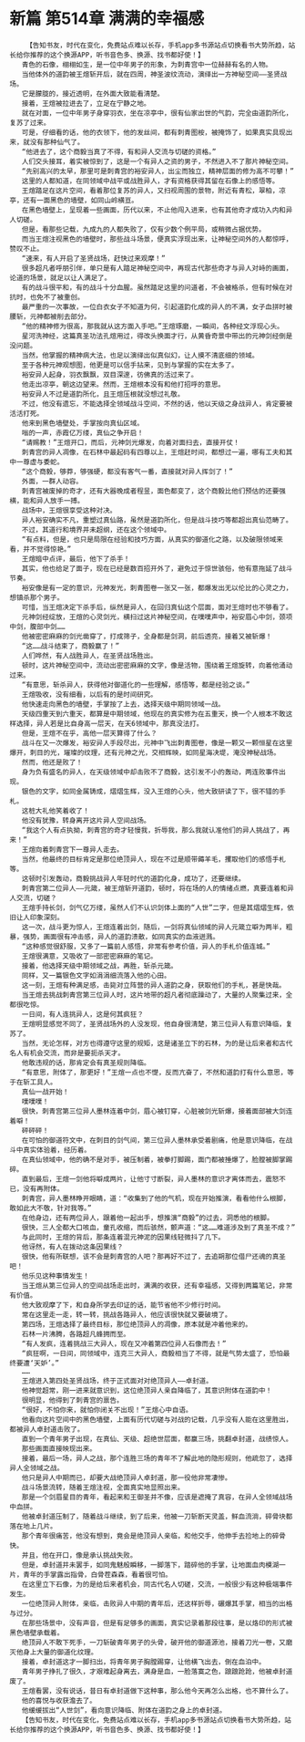 # 新篇 第514章 满满的幸福感
        【告知书友，时代在变化，免费站点难以长存，手机app多书源站点切换看书大势所趋，站长给你推荐的这个换源APP，听书音色多、换源、找书都好使！】
       青色的石像，栩栩如生，是一位中年男子的形象，为刺青宫中一位赫赫有名的人物。
       当他体外的道韵被王煊斩开后，就在四周，神圣波纹流动，演绎出一方神秘空间——圣贤战场。
       它是朦胧的，接近透明，在外面大致能看清楚。
       接着，王煊被拉进去了，立足在宁静之地。
       就在对面，一位中年男子身穿羽衣，坐在凉亭中，很有仙家出世的气韵，完全由道韵所化，复苏了过来。
       可是，仔细看的话，他的衣领下，他的发丝间，都有刺青图桉，被掩饰了，如果真实具现出来，就没有那种仙气了。
       “他进去了，这个商毅当真了不得，有和异人交流与切磋的资格。”
       人们交头接耳，着实被惊到了，这是一个有异人之资的男子，不然进入不了那片神秘空间。
       “先别高兴的太早，那里可是刺青宫的裕安异人，出尘而独立，精神层面的修为高不可攀！”
       这里的人都知道，在同领域中战平或战胜异人，才有资格获得其留在石像上的感悟等。
       王煊踏足在这片空间，看着那位复苏的异人，又扫视周围的景物，附近有青松，翠柏，凉亭，还有一面黑色的墙壁，如同山岭横亘。
       在黑色墙壁上，呈现着一些画面，历代以来，不止他闯入进来，也有其他奇才成功入内和异人切磋。
       但是，看那些记载，九成九的人都失败了，仅有少数个例平局，或稍微占据优势。
       而当王煊注视黑色的墙壁时，那些战斗场景，便真实浮现出来，让神秘空间外的人都惊呼，赞叹不止。
       “速来，有人开启了圣贤战场，赶快过来观摩！”
       很多超凡者呼朋引伴，单只是有人踏足神秘空间中，再现古代那些奇才与异人对峙的画面，论道的场景，就足以让人满足了。
       有的战斗很平和，有的战斗十分血腥。虽然踏足这里的问道者，不会被格杀，但有时候在对抗时，也免不了被重创。
       最严重的一次事故，一位白衣女子不知道为何，引起道韵化成的异人的不满，女子血拼时被腰斩，元神都被削去部分。
       “他的精神修为很高，那我就从这方面入手吧。”王煊琢磨，一瞬间，各种经文浮现心头。
       星河洗神经，这篇真圣功法孔煊用过，得改头换面才行，从黄昏奇景中带出的元神剑经倒是没问题。
       当然，他掌握的精神病大法，也足以演绎出似真似幻，让人摸不清底细的领域。
       至于各种元神观想图，他更是可以信手拈来，见到与掌握的实在太多了。
       裕安异人起身，羽衣飘飘，双目深邃，彷佛真的活过来了。
       他走出凉亭，朝这边望来。然而，王煊根本没有和他打招呼的意思。
       裕安异人不过是道韵所化，且王煊压根就没想过礼敬。
       不过，他没有遗忘，不能选择全领域战斗空间，不然的话，他以天级之身战异人，肯定要被活活打死。
       他来到黑色墙壁处，手掌按向真仙区域。
       嗡的一声，赤霞亿万缕，真仙之争开启！
       “请赐教！”王煊开口，而后，元神剑光爆发，向着对面扫去，直接开仗！
       刺青宫的异人凋像，在石林中最起码有四尊以上，王煊赶时间，都想过一遍，哪有工夫和其中一尊虚与委蛇。
       “这个商毅，够莽，够强硬，都没有客气一番，直接就对异人挥剑了！”
       外面，一群人动容。
       刺青宫被废掉的奇才，还有大器晚成者程昱，面色都变了，这个商毅比他们预估的还要强横，能和异人放手一搏。
       战场中，王煊很享受这种对决。
       异人裕安确实不凡，重塑过真仙路，虽然是道韵所化，但是战斗技巧等都超出真仙范畴了。
       不过，其道行和境界并未超纲，还在这个领域中。
       “有点料，但是，也只是局限在经验和技巧方面，从真实的御道化之路，以及破限领域来看，并不觉得惊艳。”
       王煊暗中点评，最后，他下了杀手！
       其实，他也给足了面子，现在已经是数百招开外了，避免过于惊世骇俗，他有意拖延了战斗节奏。
       裕安像是有一定的意识，元神发光，刺青图卷一张又一张，都爆发出无以伦比的心灵之力，想镇杀那个男子。
       可惜，当王煊决定下杀手后，纵然是异人，在回归真仙这个层面，面对王煊时也不够看了。
       元神剑经绽放，王煊的心灵剑光，横扫过这片神秘空间，在噗噗声中，裕安眉心中剑，颈项中剑，腹部中剑……
       他被密密麻麻的剑光凿穿了，打成筛子，全身都是剑洞，前后透亮，接着又被斩爆！
       “这……战斗结束了，商毅赢了！”
       人们哗然，有人战胜异人，在圣贤战场胜出。
       顿时，这片神秘空间中，流动出密密麻麻的文字，像是活物，围绕着王煊旋转，向着他涌动过来。
       “有意思，斩杀异人，获得他对御道化的一些理解，感悟等，都是经验之谈。”
       王煊吸收，没有细看，以后有的是时间研究。
       他快速走向黑色的墙壁，手掌按了上去，选择天级中期同领域一战。
       天级四重天到六重天，都算是中期领域，他现在的真实修为在五重天，换一个人根本不敢这样选择，异人若是比自身高一层天，在天6领域中，那真没法打。
       但是，王煊不在乎，高他一层天算得了什么？
       战斗在又一次爆发，裕安异人手段尽出，元神中飞出刺青图卷，像是一颗又一颗恒星在这里爆开，刺目的光，璀璨的纹理，还有元神之光，交相辉映，如同星海决堤，淹没神秘战场。
       然而，他还是败了！
       身为负有盛名的异人，在天级领域中却击败不了商毅，这引发不小的轰动，两连败事件出现。
       银色的文字，如同金属铸成，熠熠生辉，没入王煊的心头，他大致研读了下，很不错的手札。
       这桩大礼他笑着收了！
       他没有犹豫，转身离开这片异人空间战场。
       “我这个人有点执拗，刺青宫的奇才轻慢我，折辱我，那么我就认准他们的异人挑战了，再来！”
       王煊向着刺青宫下一尊异人走去。
       当然，他最终的目标肯定是那位绝顶异人，现在不过是顺带薅羊毛，攫取他们的感悟手札等。
       这顿时引发轰动，商毅挑战异人年轻时代的道韵化身，成功了，还要继续。
       刺青宫第二位异人——元箴，被王煊斩开道韵，顿时，将在场的人的情绪点燃，真要连着和异人交流，切磋？
       王煊手持长剑，剑气亿万缕，虽然人们不认识剑体上面的“人世”二字，但是其熠熠生辉，依旧让人印象深刻。
       这一次，战斗更为惊人，王煊连着出剑，随后，一剑将真仙领域的异人元箴立噼为两半，粗暴，强势，画面很有冲击感，异人的道韵溃散，如同真实的血液迸溅。
       “这种感觉很舒服，又多了一篇前人感悟，非常有参考价值，异人的手札价值连城。”
       王煊很满意，又吸收了一部密密麻麻的笔记。
       接着，他选择天级中期领域之战，再胜，斩杀元箴。
       同样，又一篇银色文字如涓涓细流落入他的心田。
       这一刻，王煊有种满足感，击毙对立阵营的异人道韵之身，获取他们的手札，甚是快哉。
       当王煊去挑战刺青宫第三位异人时，这片地带的超凡者彻底躁动了，大量的人聚集过来，全都很吃惊。
       一日间，有人连挑异人，这是何其疯狂？
       王煊明显感觉不同了，圣贤战场外的人没发现，他自身很清楚，第三位异人有意识降临，复苏了。
       当然，无论怎样，对方也得遵守这里的规矩，这是诸圣立下的石林，为的是让后来者和古代名人有机会交流，而非是要扼杀天才。
       他敢违规的话，那肯定会有真圣规则降临。
       “有意思，附体了，那更好！”王煊一点也不憷，反而亢奋了，不然和道韵打有什么意思，等于在斩工具人。
       真仙一战开始！
       噗噗噗！
       很快，刺青宫第三位异人墨林连着中剑，眉心被钉穿，心脏被剑光斩爆，接着面部被大剑连着噼！
       砰砰砰！
       在可怕的御道符文中，在刺目的剑气间，第三位异人墨林承受着剧痛，他是意识降临，在战斗中真实体验着，经历着。
       在真仙领域中，他的确不是对手，被压制着，被拳打脚踢，面门都被捶爆了，脸膛被脚掌踢碎。
       直到最后，王煊一剑他将噼成两片，让他寸寸断裂，异人墨林的意识才离体而去，震怒不已，没有再附体。
       刺青宫，异人墨林睁开眼睛，道：“收集到了他的气机，现在开始推演，看看他什么根脚，敢如此大不敬，针对我等。”
       在他身边，还有两位异人，跟着他一起出手，想推演“商毅”的过去，洞悉他的根脚。
       很快，三人全都大口咳血，童孔收缩，而后骇然，颤声道：“这……难道涉及到了真圣不成？”
       与此同时，王煊的背后，那条连着混元神泥的因果线轻微抖了几下。
       他讶然，有人在拨动这条因果线？
       很快，他有所联想，该不会是刺青宫的人吧？那再好不过了，去追朔那位借尸还魂的真圣吧！
       他乐见这种事情发生！
       当王煊从第三位异人的空间战场走出时，满满的收获，还有幸福感，又得到两篇笔记，非常有价值。
       他大致观摩了下，和自身所学去印证的话，能节省他不少修行时间。
       常在这里走一走，转一转，挑战各路异人，他应该很快就又要破境了。
       第四场，王煊选择了最终目标，那位绝顶异人的凋像，原本就是冲着他来的。
       石林一片沸腾，各路超凡蜂拥而至。
       “有人发疯，连着挑战三大异人，现在又冲着第四位异人石像而去！”
       “疯狂啊，一日间，同领域中，连克三大异人，商毅相当了不得，就是气势太盛了，恐怕最终要遭‘天妒’。”
       ……
       王煊进入第四处圣贤战场，终于正式面对对绝顶异人——卓封道。
       他神觉超常，刚一进来就意识到，这位绝顶异人亲自降临了，其意识附体在道韵中！
       很明显，他得到了刺青宫的禀告。
       “很好，不怕你来，就怕你闭关不出现！”王煊心中自语。
       他看向这片空间中的黑色墙壁，上面有历代切磋与对战的记载，几乎没有人能在这里胜出，都被异人卓封道击败了。
       直到一个青年男子出现，在真仙、天级、超绝世层面，都赢三场，挑翻卓封道，战绩惊人。
       那些画面直接映现出来。
       接着，最后一场，异人之战，那个连胜三场的青年不了解此地的隐形规则，他疏忽了，选择异人全领域之战。
       他只是异人中期而已，却要大战绝顶异人卓封道，那一役他非常凄惨。
       战斗场景流转，随着王煊注视，全面真实地显照出来。
       那是一个剑眉星目的青年，看起来和王御圣并不像，应该是遮掩了真容，在异人全领域战场中血拼。
       他被卓封道压制了，随着战斗继续，到了后来，他被一刀斩断天灵盖，鲜血流淌，碎骨块都落在地上几片。
       那个青年很痛苦，他没有想到，竟会是绝顶异人亲临，和他交手，他伸手去捡地上的碎骨快。
       并且，他在开口，像是承认挑战失败。
       但是，卓封道并未罢手，如同鬼魅般瞬移，一脚落下，踏碎他的手掌，让地面血肉模湖一片，青年的手掌露出指骨，白骨茬森森，看着很可怕。
       在这里立下石像，为的是给后来者机会，同古代名人切磋，交流，一般很少有这种极端事件发生。
       一位绝顶异人附体，亲临，击败异人中期的青年后，还这样折辱，碾爆其手掌，相当的出格与过分。
       在那些场景中，没有声音，但是有足够多的画面，真实记录着那段往事，是以烙印的形式被黑色墙壁承载着。
       绝顶异人不敢下死手，一刀斩破青年男子的头骨，破开他的御道源池，接着刀光一卷，又磨灭他身上大量的御道化纹理。
       接着，卓封道这才一脚扫出，将青年男子胸膛踢穿，让他横飞出去，倒在血泊中。
       青年男子挣扎了很久，才艰难起身离去，满身是血，一脸落寞之色，踉踉跄跄，他被卓封道废了。
       王煊看罢，没有说话，昔日有卓封道做下这种事，那么他今天再怎么出格，也不算什么了。
       他的喜悦与收获澹去了。
       他缓缓拔出“人世剑”，看向意识降临、附体在道韵之身上的卓封道。
       【告知书友，时代在变化，免费站点难以长存，手机app多书源站点切换看书大势所趋，站长给你推荐的这个换源APP，听书音色多、换源、找书都好使！】